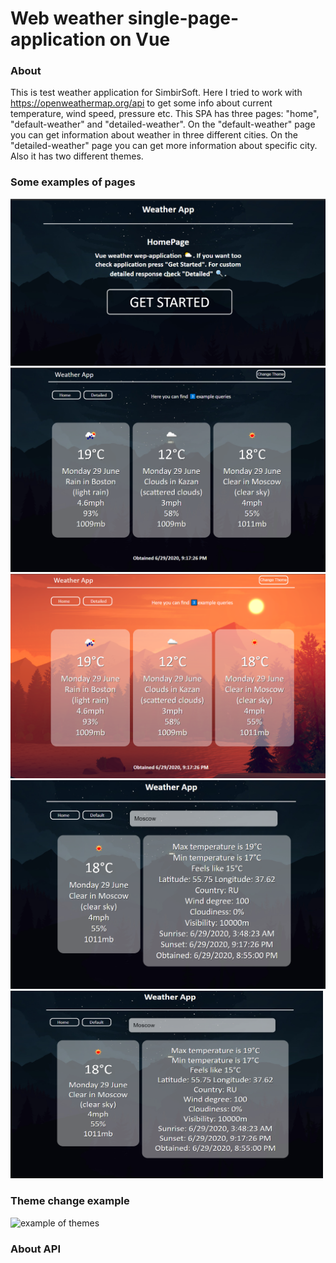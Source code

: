 # Web weather single-page-application on Vue

### About
This is test weather application for SimbirSoft. Here I tried to work with https://openweathermap.org/api to get some info about current temperature, wind speed, pressure etc. This SPA has three pages: "home", "default-weather" and "detailed-weather". On the "default-weather" page you can get information about weather in three different cities. On the "detailed-weather" page you can get more information about specific city. Also it has two different themes. 
### Some examples of pages

![home_page](https://github.com/chackydude/web-weather-app/raw/master/web-weather-app/public/media/home.png)
![home_page](https://github.com/chackydude/web-weather-app/raw/master/web-weather-app/public/media/default-dark.png)
![home_page](https://github.com/chackydude/web-weather-app/raw/master/web-weather-app/public/media/default-light.png)
![home_page](https://github.com/chackydude/web-weather-app/raw/master/web-weather-app/public/media/detailed-dark.png)
<img src="https://github.com/chackydude/web-weather-app/raw/master/web-weather-app/public/media/detailed-dark.png" width="500" height="300"/>  

### Theme change example
![example of themes](https://github.com/chackydude/web-weather-app/raw/master/web-weather-app/public/media/themes.gif)
### About API 
